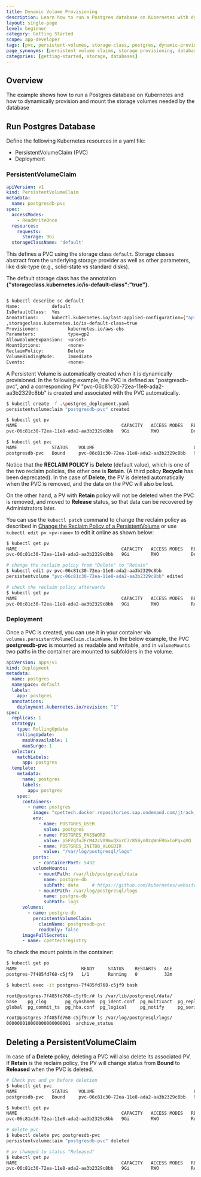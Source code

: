 ```yaml
---
title: Dynamic Volume Provisioning
description: Learn how to run a Postgres database on Kubernetes with dynamic volume provisioning using PersistentVolumeClaims and storage classes for persistent data storage.
layout: single-page
level: beginner
category: Getting Started
scope: app-developer
tags: [pvc, persistent-volumes, storage-class, postgres, dynamic-provisioning, reclaim-policy, volume-mounting]
page_synonyms: [persistent volume claims, storage provisioning, database storage, volume management, pv pvc, kubernetes storage]
categories: [getting-started, storage, databases]
---
```


## Overview

The example shows how to run a Postgres database on Kubernetes and how to dynamically provision and mount the storage volumes needed by the database

## Run Postgres Database

Define the following Kubernetes resources in a yaml file:

- PersistentVolumeClaim (PVC)
- Deployment

### PersistentVolumeClaim

```yaml
apiVersion: v1
kind: PersistentVolumeClaim
metadata:
  name: postgresdb-pvc
spec:
  accessModes:
    - ReadWriteOnce
  resources:
    requests:
      storage: 9Gi
  storageClassName: 'default'
```

This defines a PVC using the storage class `default`. Storage classes abstract from the underlying storage provider as well as other parameters, like disk-type (e.g., solid-state vs standard disks).

The default storage class has the annotation **{"storageclass.kubernetes.io/is-default-class":"true"}**.

```bash

$ kubectl describe sc default
Name:            default
IsDefaultClass:  Yes
Annotations:     kubectl.kubernetes.io/last-applied-configuration={"apiVersion":"storage.k8s.io/v1beta1","kind":"StorageClass","metadata":{"annotations":{"storageclass.kubernetes.io/is-default-class":"true"},"labels":{"addonmanager.kubernetes.io/mode":"Exists"},"name":"default","namespace":""},"parameters":{"type":"gp2"},"provisioner":"kubernetes.io/aws-ebs"}
,storageclass.kubernetes.io/is-default-class=true
Provisioner:           kubernetes.io/aws-ebs
Parameters:            type=gp2
AllowVolumeExpansion:  <unset>
MountOptions:          <none>
ReclaimPolicy:         Delete
VolumeBindingMode:     Immediate
Events:                <none>

```

A Persistent Volume is automatically created when it is dynamically provisioned. In the following example, the PVC is defined 
as "postgresdb-pvc", and a corresponding PV "pvc-06c81c30-72ea-11e8-ada2-aa3b2329c8bb" is created and associated with the PVC automatically.

```bash
$ kubectl create -f .\postgres_deployment.yaml
persistentvolumeclaim "postgresdb-pvc" created

$ kubectl get pv
NAME                                       CAPACITY   ACCESS MODES   RECLAIM POLICY   STATUS    CLAIM                    STORAGECLASS   REASON    AGE
pvc-06c81c30-72ea-11e8-ada2-aa3b2329c8bb   9Gi        RWO            Delete           Bound     default/postgresdb-pvc   default                  3s

$ kubectl get pvc
NAME             STATUS    VOLUME                                     CAPACITY   ACCESS MODES   STORAGECLASS   AGE
postgresdb-pvc   Bound     pvc-06c81c30-72ea-11e8-ada2-aa3b2329c8bb   9Gi        RWO            default        8s
```

Notice that the **RECLAIM POLICY** is **Delete** (default value), which is one of the two reclaim policies, the other
one is **Retain**. (A third policy **Recycle** has been deprecated). In the case of **Delete**, the PV is deleted automatically when the PVC is removed, and the data on the PVC will also be lost.

On the other hand, a PV with **Retain** policy will not be deleted when the PVC is removed, and moved to **Release** status, so that data can be recovered by Administrators later.

You can use the `kubectl patch` command to change the reclaim policy as described in [Change the Reclaim Policy of a PersistentVolume](https://kubernetes.io/docs/tasks/administer-cluster/change-pv-reclaim-policy/)
or use `kubectl edit pv <pv-name>` to edit it online as shown below:

```bash
$ kubectl get pv
NAME                                       CAPACITY   ACCESS MODES   RECLAIM POLICY   STATUS    CLAIM                    STORAGECLASS   REASON    AGE
pvc-06c81c30-72ea-11e8-ada2-aa3b2329c8bb   9Gi        RWO            Delete           Bound     default/postgresdb-pvc   default                  44m

# change the reclaim policy from "Delete" to "Retain"
$ kubectl edit pv pvc-06c81c30-72ea-11e8-ada2-aa3b2329c8bb
persistentvolume "pvc-06c81c30-72ea-11e8-ada2-aa3b2329c8bb" edited

# check the reclaim policy afterwards
$ kubectl get pv
NAME                                       CAPACITY   ACCESS MODES   RECLAIM POLICY   STATUS    CLAIM                    STORAGECLASS   REASON    AGE
pvc-06c81c30-72ea-11e8-ada2-aa3b2329c8bb   9Gi        RWO            Retain           Bound     default/postgresdb-pvc   default                  45m
```

### Deployment

Once a PVC is created, you can use it in your container via `volumes.persistentVolumeClaim.claimName`. In the below example, the PVC **postgresdb-pvc** is mounted as readable and writable, and in `volumeMounts` two paths in the container are mounted to subfolders in the volume.

```yaml
apiVersion: apps/v1
kind: Deployment
metadata:
  name: postgres
  namespace: default
  labels:
    app: postgres
  annotations:
    deployment.kubernetes.io/revision: "1"
spec:
  replicas: 1
  strategy:
    type: RollingUpdate
    rollingUpdate:
      maxUnavailable: 1
      maxSurge: 1
  selector:
    matchLabels:
      app: postgres
  template:
    metadata:
      name: postgres
      labels:
        app: postgres
    spec:
      containers:
        - name: postgres
          image: "cpettech.docker.repositories.sap.ondemand.com/jtrack_postgres:howto"
          env:
            - name: POSTGRES_USER
              value: postgres
            - name: POSTGRES_PASSWORD
              value: p5FVqfuJFrM42cVX9muQXxrC3r8S9yn0zqWnFR6xCoPqxqVQ
            - name: POSTGRES_INITDB_XLOGDIR
              value: "/var/log/postgresql/logs"
          ports:
            - containerPort: 5432
          volumeMounts:
            - mountPath: /var/lib/postgresql/data
              name: postgre-db
              subPath: data     # https://github.com/kubernetes/website/pull/2292.  Solve the issue of crashing initdb due to non-empty directory (i.e. lost+found)
            - mountPath: /var/log/postgresql/logs
              name: postgre-db
              subPath: logs
      volumes:
        - name: postgre-db
          persistentVolumeClaim:
            claimName: postgresdb-pvc
            readOnly: false
      imagePullSecrets:
      - name: cpettechregistry

```

To check the mount points in the container:

```bash
$ kubectl get po
NAME                        READY     STATUS    RESTARTS   AGE
postgres-7f485fd768-c5jf9   1/1       Running   0          32m

$ kubectl exec -it postgres-7f485fd768-c5jf9 bash

root@postgres-7f485fd768-c5jf9:/# ls /var/lib/postgresql/data/
base    pg_clog       pg_dynshmem  pg_ident.conf  pg_multixact  pg_replslot  pg_snapshots  pg_stat_tmp  pg_tblspc    PG_VERSION  postgresql.auto.conf  postmaster.opts
global  pg_commit_ts  pg_hba.conf  pg_logical     pg_notify     pg_serial    pg_stat       pg_subtrans  pg_twophase  pg_xlog     postgresql.conf       postmaster.pid

root@postgres-7f485fd768-c5jf9:/# ls /var/log/postgresql/logs/
000000010000000000000001  archive_status

```

## Deleting a PersistentVolumeClaim

In case of a **Delete** policy, deleting a PVC will also delete its associated PV. If **Retain** is the reclaim policy, the PV will change status from **Bound** to **Released** when the PVC is deleted.

```bash
# Check pvc and pv before deletion
$ kubectl get pvc
NAME             STATUS    VOLUME                                     CAPACITY   ACCESS MODES   STORAGECLASS   AGE
postgresdb-pvc   Bound     pvc-06c81c30-72ea-11e8-ada2-aa3b2329c8bb   9Gi        RWO            default        50m

$ kubectl get pv
NAME                                       CAPACITY   ACCESS MODES   RECLAIM POLICY   STATUS    CLAIM                    STORAGECLASS   REASON    AGE
pvc-06c81c30-72ea-11e8-ada2-aa3b2329c8bb   9Gi        RWO            Retain           Bound     default/postgresdb-pvc   default                  50m

# delete pvc
$ kubectl delete pvc postgresdb-pvc
persistentvolumeclaim "postgresdb-pvc" deleted

# pv changed to status "Released"
$ kubectl get pv
NAME                                       CAPACITY   ACCESS MODES   RECLAIM POLICY   STATUS     CLAIM                    STORAGECLASS   REASON    AGE
pvc-06c81c30-72ea-11e8-ada2-aa3b2329c8bb   9Gi        RWO            Retain           Released   default/postgresdb-pvc   default                  51m
```
